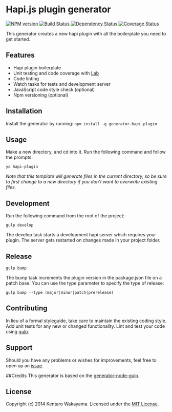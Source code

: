 # Hapi.js plugin generator
[![NPM version][npm-image]][npm-url] [![Build Status][travis-image]][travis-url] [![Dependency Status][daviddm-url]][daviddm-image] [![Coverage Status][coveralls-image]][coveralls-url]

This generator creates a new hapi plugin with all the boilerplate you need to get started.


## Features

- Hapi plugin boilerplate
- Unit testing and code coverage with [Lab](https://github.com/spumko/lab)
- Code linting
- Watch tasks for tests and development server
- JavaScript code style check (optional)
- Npm versioning (optional)


## Installation

Install the generator by running: `npm install -g generator-hapi-plugin`


## Usage

Make a new directory, and cd into it.
Run the following command and follow the prompts.

```
yo hapi-plugin
```

_Note that this template will generate files in the current directory, so be sure to first change to a new directory if you don't want to overwrite existing files._


## Development

Run the following command from the root of the project:

```
gulp develop
```

The develop task starts a development hapi server which requires your plugin.
The server gets restarted on changes made in your project folder.


## Release

```
gulp bump
```

The bump task increments the plugin version in the package.json file on a patch base.
You can use the type parameter to specify the type of release:

```
gulp bump --type (major|minor|patch|prerelease)
```

## Contributing

In lieu of a formal styleguide, take care to maintain the existing coding style. Add unit tests for any new or changed functionality. Lint and test your code using [gulp](http://gulpjs.com/).

## Support

Should you have any problems or wishes for improvements, feel free to open up an [issue](https://github.com/wakayama-io/generator-hapi-plugin/issues).

##Credits
This generator is based on the [generator-node-gulp](https://github.com/stefanbuck/generator-node-gulp).

## License

Copyright (c) 2014 Kentaro Wakayama. Licensed under the [MIT License](http://en.wikipedia.org/wiki/MIT_License).

[npm-url]: https://npmjs.org/package/generator-hapi-plugin
[npm-image]: https://badge.fury.io/js/generator-hapi-plugin.svg
[travis-url]: https://travis-ci.org/wakayama-io/generator-hapi-plugin
[travis-image]: https://travis-ci.org/wakayama-io/generator-hapi-plugin.svg?branch=master
[daviddm-url]: https://david-dm.org/wakayama-io/generator-hapi-plugin.svg?theme=shields.io
[daviddm-image]: https://david-dm.org/wakayama-io/generator-hapi-plugin
[coveralls-url]: https://coveralls.io/r/wakayama-io/generator-hapi-plugin
[coveralls-image]: https://coveralls.io/repos/wakayama-io/generator-hapi-plugin/badge.png
